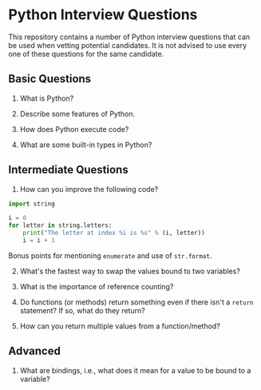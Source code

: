 # Python Interview Questions

This repository contains a number of Python interview questions that can be 
used when vetting potential candidates. It is not advised to use every one of 
these questions for the same candidate.

## Basic Questions

1. What is Python?

1. Describe some features of Python.

1. How does Python execute code?

1. What are some built-in types in Python?

## Intermediate Questions

1. How can you improve the following code?

```python
import string

i = 0
for letter in string.letters:
    print("The letter at index %i is %s" % (i, letter))
    i = i + 1
```

  Bonus points for mentioning `enumerate` and use of `str.format`.

2. What's the fastest way to swap the values bound to two variables?

3. What is the importance of reference counting?

4. Do functions (or methods) return something even if there isn't a `return`
   statement? If so, what do they return?

5. How can you return multiple values from a function/method?

## Advanced

1. What are bindings, i.e., what does it mean for a value to be bound to a
   variable?
